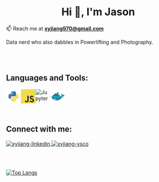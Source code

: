 <h1 align="center">Hi 👋, I'm Jason</h1>

📫 Reach me at **xyjiang970@gmail.com**

Data nerd who also dabbles in Powerlifting and Photography.

<br></br>

<h2 align="left">Languages and Tools:</h2>
<img align="left" alt="Python" width="40px" src="https://raw.githubusercontent.com/github/explore/80688e429a7d4ef2fca1e82350fe8e3517d3494d/topics/python/python.png"/>
<img align="left" alt="JavaScript" width="40px" src="https://github.com/devicons/devicon/blob/master/icons/javascript/javascript-original.svg"/>
<img align="left" alt="Jupyter" width="40px" src="https://upload.wikimedia.org/wikipedia/commons/thumb/3/38/Jupyter_logo.svg/883px-Jupyter_logo.svg.png"/>
<img align="left" alt="Docker" width="40px" src="https://github.com/devicons/devicon/blob/master/icons/docker/docker-original.svg"/>

<br></br>
<br></br>

<h2 align="left">Connect with me:</h2>
<p align="left">
<a href="https://www.linkedin.com/in/xyjiang/" target="blank"><img align="center" src="https://raw.githubusercontent.com/rahuldkjain/github-profile-readme-generator/master/src/images/icons/Social/linked-in-alt.svg" alt="xyjiang-linkedin" height="30" width="40"/>
<a href="https://vsco.co/xyjiang970/gallery" target="blank"><img align="center" src="https://www.svgrepo.com/show/306943/vsco.svg" alt="xyjiang-vsco" height="30" width="40"/>
</p>

<br></br>

![Top Langs](https://github-readme-stats.vercel.app/api/top-langs/?username=xyjiang970&show_icons=true&hide_border=true)
